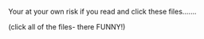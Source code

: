 Your at your own risk if you read and click these files.......

(click all of the files- there FUNNY!)

